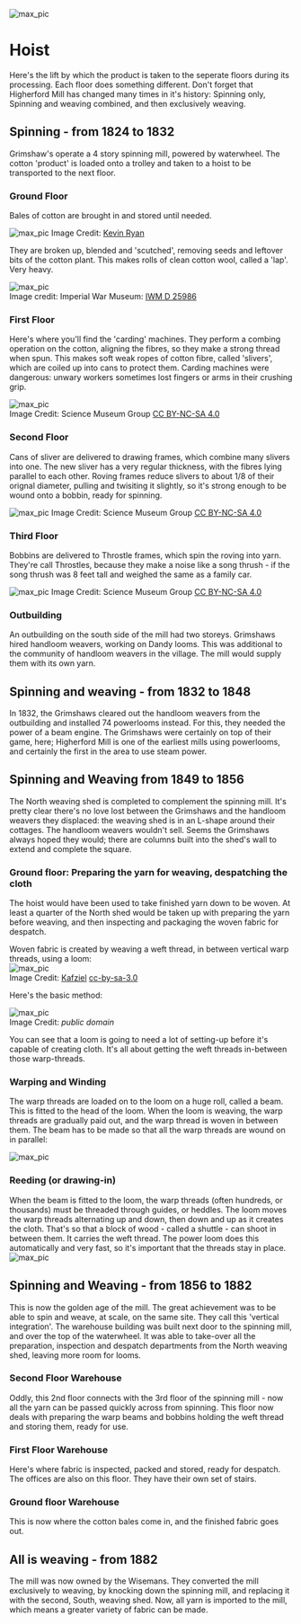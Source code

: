 ![max_pic](./things.png)
# Hoist
Here's the lift by which the product is taken to the seperate floors during its processing. Each floor does something different. 
Don't forget that Higherford Mill has changed many times in it's history: Spinning only, Spinning and weaving combined, and then exclusively weaving.

## Spinning - from 1824 to 1832
Grimshaw's operate a 4 story spinning mill, powered by waterwheel.
The cotton 'product' is loaded onto a trolley and taken to a hoist to be transported to the next floor.

### Ground Floor
Bales of cotton are brought in and stored until needed.  

![max_pic](./cotton_bale.jpg)
Image Credit: [Kevin Ryan](https://pixabay.com/users/kevincodeforclt-2794506/?utm_source=link-attribution&utm_medium=referral&utm_campaign=image&utm_content=2128197)


They are broken up, blended and 'scutched', removing seeds and leftover bits of the cotton plant.
This makes rolls of clean cotton wool, called a 'lap'. Very heavy.

![max_pic](./cotton_lap.jpg)  
Image credit: Imperial War Museum: [IWM D 25986](https://www.iwm.org.uk/corporate/policies/non-commercial-licence)


### First Floor

Here's where you'll find the 'carding' machines. They perform a combing operation on the cotton, aligning the fibres, so they make a strong thread when spun.
This makes soft weak ropes of cotton fibre, called 'slivers', which are coiled up into cans to protect them.
Carding machines were dangerous: unwary workers sometimes lost fingers or arms in their crushing grip.

![max_pic](./carding_2.jpg)  
Image Credit: Science Museum Group [CC BY-NC-SA 4.0](https://creativecommons.org/licenses/by-nc-sa/4.0/)


### Second Floor

Cans of sliver are delivered to drawing frames, which combine many slivers into one.  The new sliver has a very regular thickness, with the fibres lying parallel to each other. 
Roving frames reduce slivers to about 1/8 of their orignal diameter, pulling and twisiting it slightly, so it's strong enough to be wound onto a bobbin, ready for spinning. 

![max_pic](./drawingframe_2.jpg)
Image Credit: Science Museum Group [CC BY-NC-SA 4.0](https://creativecommons.org/licenses/by-nc-sa/4.0/)


### Third Floor
Bobbins are delivered to Throstle frames, which spin the roving into yarn. 
They're call Throstles, because they make a noise like a song thrush - if the song thrush was 8 feet tall and weighed the same as a family car.

![max_pic](./spinning.jpg)
Image Credit: Science Museum Group [CC BY-NC-SA 4.0](https://creativecommons.org/licenses/by-nc-sa/4.0/)

### Outbuilding
An outbuilding on the south side of the mill had two storeys. Grimshaws hired handloom weavers, working on Dandy looms. This was additional to the community of handloom weavers in the village. The mill would supply them with its own yarn.


## Spinning and weaving - from 1832 to 1848
In 1832, the Grimshaws cleared out the handloom weavers from the outbuilding and installed 74 powerlooms instead. For this, they needed the power of a beam engine. The Grimshaws were certainly on top of their game, here; Higherford Mill is one of the earliest mills using powerlooms, and certainly the first in the area to use steam power.

## Spinning and Weaving from 1849 to 1856
The North weaving shed is completed to complement the spinning mill. It's pretty clear there's no love lost between the Grimshaws and the handloom weavers they displaced: the weaving shed is in an L-shape around their cottages. The handloom weavers wouldn't sell. Seems the Grimshaws always hoped they would; there are columns built into the shed's wall to extend and complete the square.


### Ground floor: Preparing the yarn for weaving, despatching the cloth
The hoist would have been used to take finished yarn down to be woven. At least a quarter of the North shed would be taken up with preparing the yarn before weaving, and then inspecting and packaging the woven fabric for despatch. 


Woven fabric is created by weaving a weft thread, in between vertical warp threads, using a loom:  
![max_pic](./warp_and_weft.jpg)  
Image Credit: [Kafziel](https://commons.wikimedia.org/wiki/User:Kafziel) [cc-by-sa-3.0](https://creativecommons.org/licenses/by-sa/3.0/deed.en)


Here's the basic method:

![max_pic](./basic_loom.jpg)  
Image Credit: *public domain*

You can see that a loom is going to need a lot of setting-up before it's capable of creating cloth. It's all about getting the weft threads in-between those warp-threads.


### Warping and Winding
The warp threads are loaded on to the loom on a huge roll, called a beam. This is fitted to the head of the loom. When the loom is weaving, the warp threads are gradually paid out, and the warp thread is woven in between them.
The beam has to be made so that all the warp threads are wound on in parallel:  

![max_pic](./warping_and_winding.jpg)

### Reeding (or drawing-in)
When the beam is fitted to the loom, the warp threads (often hundreds, or thousands) must be threaded through guides, or heddles. The loom moves the warp threads alternating up and down, then down and up as it creates the cloth. That's so that a block of wood - called a shuttle - can shoot in between them. It carries the weft thread. The power loom does this automatically and very fast, so it's important that the threads stay in place.
![max_pic](./reeding_or_drawing_in.jpg)


## Spinning and Weaving - from 1856 to 1882
This is now the golden age of the mill. The great achievement was to be able to spin and weave, at scale, on the same site. They call this 'vertical integration'. 
The warehouse building was built next door to the spinning mill, and over the top of the waterwheel.
It was able to take-over all the preparation, inspection and despatch departments from the North weaving shed, leaving more room for looms.

### Second Floor Warehouse
Oddly, this 2nd floor connects with the 3rd floor of the spinning mill - now all the yarn can be passed quickly across from spinning.
This floor now deals with preparing the warp beams and bobbins holding the weft thread and storing them, ready for use.

### First Floor Warehouse
Here's where fabric is inspected, packed and stored, ready for despatch. 
The offices are also on this floor. They have their own set of stairs.

### Ground floor Warehouse
This is now where the cotton bales come in, and the finished fabric goes out.

## All is weaving - from 1882
The mill was now owned by the Wisemans. They converted the mill exclusively to weaving, by knocking down the spinning mill, and replacing it with the second, South, weaving shed.
Now, all yarn is imported to the mill, which means a greater variety of fabric can be made. 

 
